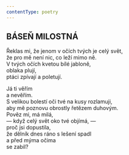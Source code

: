 ```yaml
---
contentType: poetry
---
```


<section>

## BÁSEŇ MILOSTNÁ  

Řeklas mi, že jenom v očích tvých je celý svět,  
že pro mě není nic, co leží mimo ně.  
V tvých očích kvetou bílé jabloně,  
oblaka plují,  
ptáci zpívají a poletují.  

Já ti věřím  
a nevěřím.  
S velikou bolestí oči tvé na kusy rozlamuji,  
aby mě poznovu obrostly řetězem duhovým.  
Pověz mi, má milá,  
— když celý svět oko tvé objímá, —  
proč jsi dopustila,  
že dělník dnes ráno s lešení spadl  
a před mýma očima  
se zabil?

</section>
